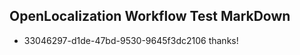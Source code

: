 ## OpenLocalization Workflow Test MarkDown
* 33046297-d1de-47bd-9530-9645f3dc2106 thanks!

<!--HONumber=Sep16_HO1-->


